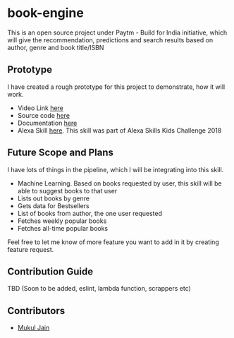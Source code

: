 # book-engine
This is an open source project under Paytm - Build for India initiative, which will give the recommendation, predictions and search results based on author, genre and book title/ISBN

## Prototype

I have created a rough prototype for this project to demonstrate, how it will work. 
- Video Link [here](https://www.youtube.com/watch?v=SSisLp8Z_Ag)
- Source code [here](https://github.com/PaytmBuildForIndia/book-engine/tree/development/kids-classic-books-alexa-skill)
- Documentation [here](https://github.com/PaytmBuildForIndia/book-engine/blob/development/kids-classic-books-alexa-skill/README.md)
- Alexa Skill [here](https://www.amazon.com/dp/B078TLNT39/). This skill was part of Alexa Skills Kids Challenge 2018

## Future Scope and Plans

I have lots of things in the pipeline, which I will be integrating into this skill.

- Machine Learning. Based on books requested by user, this skill will be able to suggest books to that user
- Lists out books by genre
- Gets data for Bestsellers
- List of books from author, the one user requested
- Fetches weekly popular books
- Fetches all-time popular books

Feel free to let me know of more feature you want to add in it by creating feature request.

## Contribution Guide

TBD (Soon to be added, eslint, lambda function, scrappers etc)

## Contributors

- [Mukul Jain](https://www.twitter.com/mukul1904)